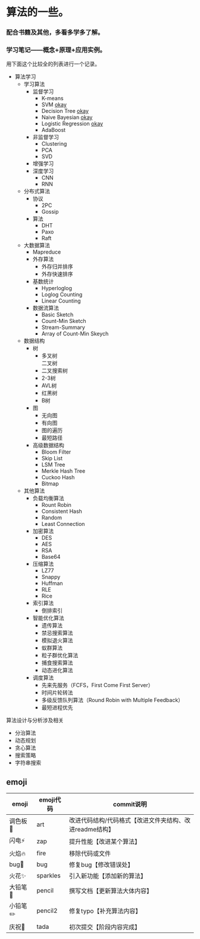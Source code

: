 # 算法的一些。

### 配合书籍及其他，多看多学多了解。

### 学习笔记——概念+原理+应用实例。

用下面这个比较全的列表进行一个记录。

- 算法学习
  - 学习算法
    - 监督学习
      - K-means	       
      - SVM                       [okay](https://github.com/doordiey/MachineLearning-/blob/master/Study/%E8%AE%B0%3E%E6%94%AF%E6%8C%81%E5%90%91%E9%87%8F%E6%9C%BA.md)
      - Decision Tree       [okay](https://github.com/doordiey/MachineLearning-/blob/master/Study/%E8%AE%B0%3E%E5%86%B3%E7%AD%96%E6%A0%91.md)
      - Naive Bayesian    [okay](https://github.com/doordiey/MachineLearning-/blob/master/Study/%E8%AE%B0%3E%E6%9C%B4%E7%B4%A0%E8%B4%9D%E5%8F%B6%E6%96%AF.md)
      - Logistic Regression  [okay](https://github.com/doordiey/MachineLearning-/blob/master/Study/%E8%AE%B0%3E%E9%80%BB%E8%BE%91%E5%9B%9E%E5%BD%92.md)
      - AdaBoost             
    - 非监督学习
      - Clustering	    
      - PCA                     
      - SVD                     
    - 增强学习
    - 深度学习
      - CNN                   
      - RNN                   
  - 分布式算法
    - 协议
      - 2PC                    
      - Gossip               
    - 算法
      - DHT                   
      - Paxo                  
      - Raft                    
  - 大数据算法
    - Mapreduce              
    - 外存算法
      - 外存归并排序     
      - 外存快速排序     
    - 基数统计
      - Hyperloglog      
      - Loglog Counting   
      - Linear Counting    
    - 数据流算法
      - Basic Sketch
      - Count-Min Sketch
      - Stream-Summary
      - Array of Count-Min Skeych
  - 数据结构
    - 树   
      - 多叉树		
      	 二叉树	 
      - 二叉搜索树  
      - 2-3树
      - AVL树
      - 红黑树
      - B树
    - 图
      - 无向图
      - 有向图
      - 图的遍历
      - 最短路径
    - 高级数据结构
      - Bloom Filter
      - Skip List
      - LSM Tree
      - Merkle Hash Tree
      - Cuckoo Hash
      - Bitmap
  - 其他算法
    - 负载均衡算法
      - Rount Robin
      - Consistent Hash
      - Random
      - Least Connection
    - 加密算法
      - DES
      - AES
      - RSA
      - Base64
    - 压缩算法
      - LZ77
      - Snappy
      - Huffman
      - RLE
      - Rice
    - 索引算法
      - 倒排索引
    - 智能优化算法
      - 遗传算法    
      - 禁忌搜索算法   
      - 模拟退火算法
      - 蚁群算法
      - 粒子群优化算法
      - 捕食搜索算法
      - 动态进化算法
    - 调度算法
      - 先来先服务（FCFS，First Come First Server）
      - 时间片轮转法
      - 多级反馈队列算法（Round Robin with Multiple Feedback）
      - 最短进程优先

算法设计与分析涉及相关

- 分治算法
- 动态规划
- 贪心算法
- 搜索策略
- 字符串搜索

## emoji

| emoji   | emoji代码 | commit说明                                              |
| ------- | --------- | ------------------------------------------------------- |
| 调色板🎨 | ​art​       | 改进代码结构/代码格式【改进文件夹结构、改进readme结构】 |
| 闪电⚡️   | zap       | 提升性能【改进某个算法】                                |
| 火焰🔥   | fire      | 移除代码或文件                                          |
| bug🐛    | bug       | 修复bug【修改错误处】                                   |
| 火花✨   | sparkles  | 引入新功能【添加新的算法】                              |
| 大铅笔📝 | pencil    | 撰写文档【更新算法大体内容】                            |
| 小铅​笔✏️ | pencil2   | 修复typo【补充算法内容】                                |
| 庆祝🎉   | tada      | 初次提交【阶段内容完成】                                |

